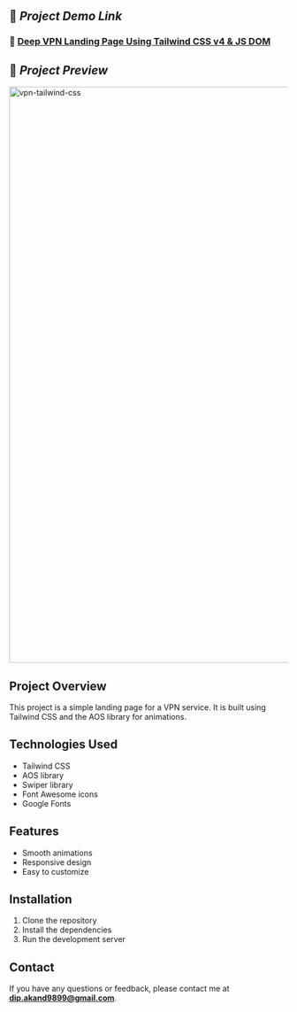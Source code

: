 ## 🚀 *Project Demo Link*

### 🔗 [Deep VPN Landing Page Using Tailwind CSS v4 & JS DOM](https://vpn-tailwind-css.vercel.app/)

## 📸 *Project Preview*

<img width="1892" height="1041" alt="vpn-tailwind-css" src="https://github.com/user-attachments/assets/012f0c5d-d5dc-48d2-8460-883560747e46" />

## Project Overview

This project is a simple landing page for a VPN service. It is built using Tailwind CSS and the AOS library for animations.

## Technologies Used

- Tailwind CSS
- AOS library
- Swiper library
- Font Awesome icons
- Google Fonts

## Features

- Smooth animations
- Responsive design
- Easy to customize

## Installation

1. Clone the repository
2. Install the dependencies
3. Run the development server

## Contact

If you have any questions or feedback, please contact me at **dip.akand9899@gmail.com**.
